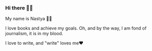### Hi there 👋🏻
 My name is Nastya ✌🏻
 
I love books and achieve my goals. 
Oh, and by the way, I am fond of journalism, it is in my blood.

I love to write, and "write" loves me❤️
